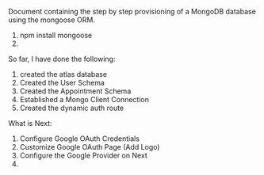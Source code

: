 Document containing the step by step provisioning of a MongoDB database using the mongoose ORM.

1. npm install mongoose
2.

So far, I have done the following:

1. created the atlas database
2. Created the User Schema
3. Created the Appointment Schema
4. Established a Mongo Client Connection
5. Created the dynamic auth route

What is Next:

1. Configure Google OAuth Credentials
2. Customize Google OAuth Page (Add Logo)
3. Configure the Google Provider on Next
4.
